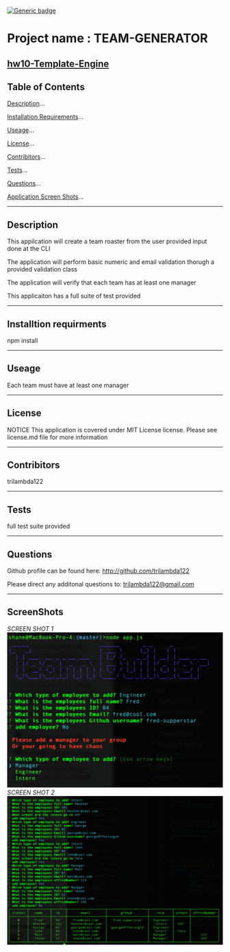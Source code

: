 
    
[![Generic badge](https://img.shields.io/static/v1?label=license&message=MIT%20License&color=green&style=for-the-badge)](https://shields.io/) 
# Project name : TEAM-GENERATOR

[hw10-Template-Engine](https://github.com/trilambda122/hw10-Template-Engine)
---
## Table of Contents

[Description](#description)...

[Installation Requirements](#installtion-requirments)...

[Useage](#useage)...

[License](#License)...

[Contribitors](#Contribitors)...

[Tests](#Tests)...

[Questions](#Questions)...

[Application Screen Shots](#ScreenShots)...

---
## Description
This appilcation will create a team roaster from the user provided input done at the CLI

The application will perform basic numeric and email validation thorugh a provided validation class

The application will verify that each team has at least one manager

This applicaiton has a full suite of test provided


---

## Installtion requirments
npm install

---
## Useage
Each team must have at least one manager

---
## License
NOTICE This application is covered under MIT License license.
Please see license.md file for more information 

---
## Contribitors 

trilambda122

---
## Tests
full test suite provided

---
## Questions

Github profile can be found here:  http://github.com/trilambda122

Please direct any additonal questions to: trilambda122@gmail.com

---
## ScreenShots

*SCREEN SHOT 1*![screenshot](screenshots/Screen1.png)
*SCREEN SHOT 2*![screenshot](screenshots/Screen2.png)





